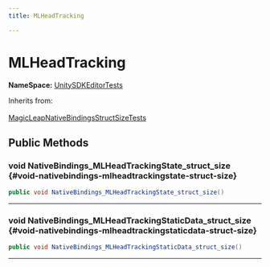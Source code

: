 ```yaml
---
title: MLHeadTracking

---
```


# MLHeadTracking



**NameSpace:** 
[UnitySDKEditorTests](/versioned_docs/version-22-May-2023/unity-api/api/UnitySDKEditorTests/UnitySDKEditorTests.md) 





Inherits from: <br></br>[MagicLeapNativeBindingsStructSizeTests](/versioned_docs/version-22-May-2023/unity-api/api/UnitySDKEditorTests/UnitySDKEditorTests.MagicLeapNativeBindingsStructSizeTests.md)




## Public Methods

### void NativeBindings_MLHeadTrackingState_struct_size {#void-nativebindings-mlheadtrackingstate-struct-size}

```csharp
public void NativeBindings_MLHeadTrackingState_struct_size()
```






-----------

### void NativeBindings_MLHeadTrackingStaticData_struct_size {#void-nativebindings-mlheadtrackingstaticdata-struct-size}

```csharp
public void NativeBindings_MLHeadTrackingStaticData_struct_size()
```






-----------


